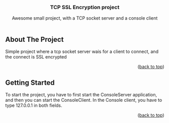 <a name="readme-top"></a>
<!-- PROJECT LOGO -->
<br />
<div align="center">
  <h3 align="center">TCP SSL Encryption project</h3>

  <p align="center">
    Awesome small project, with a TCP socket server and a console client
    <br />
    <br />
  </p>
</div>

<!-- ABOUT THE PROJECT -->
## About The Project

Simple project where a tcp socket server wais for a client to connect, and the connect is SSL encrypted


<p align="right">(<a href="#readme-top">back to top</a>)</p>



<!-- GETTING STARTED -->
## Getting Started

To start the project, you have to first start the ConsoleServer application, and then you can start the ConsoleClient. In the Console client, you have to type 127.0.0.1 in both fields.

<p align="right">(<a href="#readme-top">back to top</a>)</p>